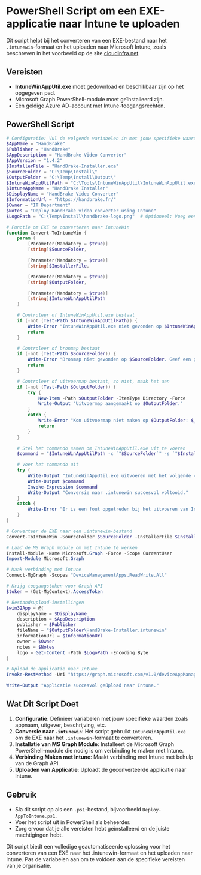 
# PowerShell Script om een EXE-applicatie naar Intune te uploaden

Dit script helpt bij het converteren van een EXE-bestand naar het `.intunewin`-formaat en het uploaden naar Microsoft Intune, zoals beschreven in het voorbeeld op de site [cloudinfra.net](https://cloudinfra.net/how-to-deploy-exe-applications-using-intune/#1-test-silent-install-of-exe-app).

## Vereisten

- **IntuneWinAppUtil.exe** moet gedownload en beschikbaar zijn op het opgegeven pad.
- Microsoft Graph PowerShell-module moet geïnstalleerd zijn.
- Een geldige Azure AD-account met Intune-toegangsrechten.

## PowerShell Script

```powershell
# Configuratie: Vul de volgende variabelen in met jouw specifieke waarden
$AppName = "HandBrake"
$Publisher = "HandBrake"
$AppDescription = "HandBrake Video Converter"
$AppVersion = "1.4.2"
$InstallerFile = "HandBrake-Installer.exe"
$SourceFolder = "C:\Temp\Install\"
$OutputFolder = "C:\Temp\Install\Output\"
$IntuneWinAppUtilPath = "C:\Tools\IntuneWinAppUtil\IntuneWinAppUtil.exe"
$IntuneAppName = "HandBrake Installer"
$DisplayName = "HandBrake Video Converter"
$InformationUrl = "https://handbrake.fr/"
$Owner = "IT Department"
$Notes = "Deploy HandBrake video converter using Intune"
$LogoPath = "C:\Temp\Install\handbrake-logo.png"  # Optioneel: Voeg een logo toe voor de app

# Functie om EXE te converteren naar IntuneWin
function Convert-ToIntuneWin {
    param (
        [Parameter(Mandatory = $true)]
        [string]$SourceFolder,

        [Parameter(Mandatory = $true)]
        [string]$InstallerFile,

        [Parameter(Mandatory = $true)]
        [string]$OutputFolder,

        [Parameter(Mandatory = $true)]
        [string]$IntuneWinAppUtilPath
    )

    # Controleer of IntuneWinAppUtil.exe bestaat
    if (-not (Test-Path $IntuneWinAppUtilPath)) {
        Write-Error "IntuneWinAppUtil.exe niet gevonden op $IntuneWinAppUtilPath. Geef het juiste pad op."
        return
    }

    # Controleer of bronmap bestaat
    if (-not (Test-Path $SourceFolder)) {
        Write-Error "Bronmap niet gevonden op $SourceFolder. Geef een geldig bronmappad op."
        return
    }

    # Controleer of uitvoermap bestaat, zo niet, maak het aan
    if (-not (Test-Path $OutputFolder)) {
        try {
            New-Item -Path $OutputFolder -ItemType Directory -Force
            Write-Output "Uitvoermap aangemaakt op $OutputFolder."
        }
        catch {
            Write-Error "Kon uitvoermap niet maken op $OutputFolder: $_"
            return
        }
    }

    # Stel het commando samen om IntuneWinAppUtil.exe uit te voeren
    $command = "$IntuneWinAppUtilPath -c `"$SourceFolder`" -s `"$InstallerFile`" -o `"$OutputFolder`""

    # Voer het commando uit
    try {
        Write-Output "IntuneWinAppUtil.exe uitvoeren met het volgende commando:"
        Write-Output $command
        Invoke-Expression $command
        Write-Output "Conversie naar .intunewin succesvol voltooid."
    }
    catch {
        Write-Error "Er is een fout opgetreden bij het uitvoeren van IntuneWinAppUtil.exe: $_"
    }
}

# Converteer de EXE naar een .intunewin-bestand
Convert-ToIntuneWin -SourceFolder $SourceFolder -InstallerFile $InstallerFile -OutputFolder $OutputFolder -IntuneWinAppUtilPath $IntuneWinAppUtilPath

# Laad de MS Graph module om met Intune te werken
Install-Module -Name Microsoft.Graph -Force -Scope CurrentUser
Import-Module Microsoft.Graph

# Maak verbinding met Intune
Connect-MgGraph -Scopes "DeviceManagementApps.ReadWrite.All"

# Krijg toegangstoken voor Graph API
$token = (Get-MgContext).AccessToken

# Bestandsupload-instellingen
$win32App = @{
    displayName = $DisplayName
    description = $AppDescription
    publisher = $Publisher
    fileName = "$OutputFolder\HandBrake-Installer.intunewin"
    informationUrl = $InformationUrl
    owner = $Owner
    notes = $Notes
    logo = Get-Content -Path $LogoPath -Encoding Byte
}

# Upload de applicatie naar Intune
Invoke-RestMethod -Uri "https://graph.microsoft.com/v1.0/deviceAppManagement/mobileApps" -Headers @{Authorization = "Bearer $token"} -Method Post -Body ($win32App | ConvertTo-Json) -ContentType "application/json"

Write-Output "Applicatie succesvol geüpload naar Intune."
```

## Wat Dit Script Doet

1. **Configuratie**: Definieer variabelen met jouw specifieke waarden zoals appnaam, uitgever, beschrijving, etc.
2. **Conversie naar `.intunewin`**: Het script gebruikt `IntuneWinAppUtil.exe` om de EXE naar het `.intunewin`-formaat te converteren.
3. **Installatie van MS Graph Module**: Installeert de Microsoft Graph PowerShell-module die nodig is om verbinding te maken met Intune.
4. **Verbinding Maken met Intune**: Maakt verbinding met Intune met behulp van de Graph API.
5. **Uploaden van Applicatie**: Uploadt de geconverteerde applicatie naar Intune.

## Gebruik

- Sla dit script op als een `.ps1`-bestand, bijvoorbeeld `Deploy-AppToIntune.ps1`.
- Voer het script uit in PowerShell als beheerder.
- Zorg ervoor dat je alle vereisten hebt geïnstalleerd en de juiste machtigingen hebt.

Dit script biedt een volledige geautomatiseerde oplossing voor het converteren van een EXE naar het .intunewin-formaat en het uploaden naar Intune. Pas de variabelen aan om te voldoen aan de specifieke vereisten van je organisatie.
